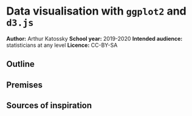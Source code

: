 # Data visualisation with `ggplot2` and `d3.js`

**Author:** Arthur Katossky
**School year:** 2019-2020
**Intended audience:** statisticians at any level
**Licence:** CC-BY-SA

## Outline

## Premises

## Sources of inspiration